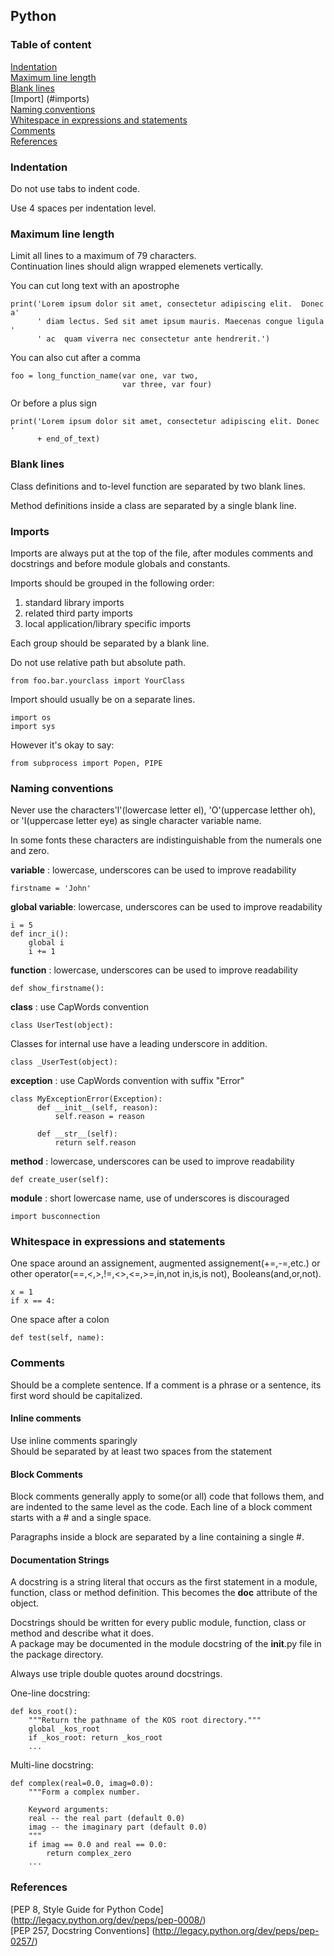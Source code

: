 ## Python

### Table of content

[Indentation](#indentation)  
[Maximum line length](#maximum-line-length)  
[Blank lines](#blank-lines)  
[Import] (#imports)  
[Naming conventions](#naming-conventions)  
[Whitespace in expressions and statements](#whitespace-in-expressions-and-statements)  
[Comments](#comments)  
[References](#references)

### Indentation

Do not use tabs to indent code.

Use 4 spaces per indentation level.  

### Maximum line length

Limit all lines to a maximum of 79 characters.  
Continuation lines should align wrapped elemenets vertically.

You can cut long text with an apostrophe
```
print('Lorem ipsum dolor sit amet, consectetur adipiscing elit.  Donec a'  
      ' diam lectus. Sed sit amet ipsum mauris. Maecenas congue ligula '
      ' ac  quam viverra nec consectetur ante hendrerit.')
```

You can also cut after a comma
```
foo = long_function_name(var one, var two,
                         var three, var four)
```

Or before a plus sign
```
print('Lorem ipsum dolor sit amet, consectetur adipiscing elit. Donec '
      + end_of_text)
```

### Blank lines

Class definitions and to-level function are separated by two blank lines.  

Method definitions inside a class are separated by a single blank line.  

### Imports

Imports are always put at the top of the file, after modules comments and docstrings and before module globals and constants.  

Imports should be grouped in the following order:  
1. standard library imports  
2. related third party imports  
3. local application/library specific imports  

Each group should be separated by a blank line.  

Do not use relative path but absolute path.   
```
from foo.bar.yourclass import YourClass
```

Import should usually be on a separate lines.  
```
import os
import sys
```

However it's okay to say:
```
from subprocess import Popen, PIPE
```

### Naming conventions

Never use the characters'l'(lowercase letter el), 'O'(uppercase letther oh), or 'I(uppercase letter eye) as single character variable name.  

In some fonts these characters are indistinguishable from the numerals one and zero.  

**variable** : lowercase, underscores can be used to improve readability  
```
firstname = 'John'
```
**global variable**:  lowercase, underscores can be used to improve readability  

```
i = 5
def incr_i():
    global i
    i += 1
```
**function** : lowercase, underscores can be used to improve readability  
```
def show_firstname():
```
**class** : use CapWords convention  
```
class UserTest(object):
```
Classes for internal use have a leading underscore in addition.  
```
class _UserTest(object):
```
**exception** : use CapWords convention with suffix "Error"
```
class MyExceptionError(Exception):
      def __init__(self, reason):
          self.reason = reason
      
      def __str__(self):
          return self.reason
```
**method** : lowercase, underscores can be used to improve readability  
```
def create_user(self):
```
**module** : short lowercase name, use of underscores is discouraged  
```
import busconnection 
```
### Whitespace in expressions and statements


One space around an assignement, augmented assignement(+=,-=,etc.) or other operator(==,<,>,!=,<>,<=,>=,in,not in,is,is not), Booleans(and,or,not).  
```
x = 1
if x == 4:
```

One space after a colon
```
def test(self, name):
```

### Comments

Should be a complete sentence. If a comment is a phrase or a sentence, its first word should be capitalized.

#### Inline comments

Use inline comments sparingly  
Should be separated by at least two spaces from the statement  

#### Block Comments

Block comments generally apply to some(or all) code that follows them, and are indented to the same level as the code. Each line of a block comment starts with a # and a single space.  

Paragraphs inside a block are separated by a line containing a single #.  

#### Documentation Strings

A docstring is a string literal that occurs as the first statement in a module, function, class or method definition.
This becomes the __doc__ attribute of the object.

Docstrings should be written for every public module, function, class or method and describe what it does.  
A package may be documented in the module docstring of the __init__.py file in the package directory.  

Always use triple double quotes around docstrings.  

One-line docstring:  

```
def kos_root():
    """Return the pathname of the KOS root directory."""
    global _kos_root
    if _kos_root: return _kos_root
    ...

```

Multi-line docstring:  
```
def complex(real=0.0, imag=0.0):
    """Form a complex number.

    Keyword arguments:
    real -- the real part (default 0.0)
    imag -- the imaginary part (default 0.0)
    """
    if imag == 0.0 and real == 0.0:
        return complex_zero
    ...
```


### References

[PEP 8, Style Guide for Python Code] (http://legacy.python.org/dev/peps/pep-0008/)  
[PEP 257, Docstring Conventions] (http://legacy.python.org/dev/peps/pep-0257/)

